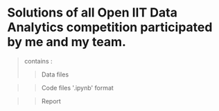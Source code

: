 # Solutions of all Open IIT Data Analytics competition participated by me and my team.

>contains :
>> Data files

>> Code files '.ipynb' format

>> Report
